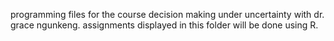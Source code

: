 programming files for the course decision making under uncertainty with dr. grace ngunkeng. assignments displayed in this folder will be done using R.
